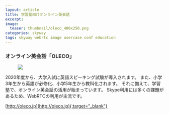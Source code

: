 ```yaml
---
layout: article
title: 学習塾向けオンライン英会話
excerpt: 
image:
  teaser: thumbnail/oleco_400x250.png
categories: skyway
tags: skyway webrtc image usercase conf education
---
```


### オンライン英会話「OLECO」

<figure>
  <img src="{{ site.url }}{{ site.baseurl }}/images/pages/oleco.png">
</figure>

2020年度から、大学入試に英語スピーキング試験が導入されます。
また、小学3年生から英語が必修化、小学5年生から教科化されます。
それに備えて、学習塾で、オンライン英会話の活用が始まっています。
Skype利用には多くの課題があるため、WebRTCの利用が主流です。

[http://oleco.jp](http://oleco.jp){:target="_blank"}
